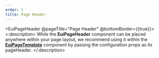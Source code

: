 ```yaml
---
order: 1
title: Page Header
---
```


<EuiPageHeader @pageTitle="Page Header" @bottomBorder={{true}}>
	<:description>
	<EuiText>While the <strong>EuiPageHeader</strong> component can be placed anywhere within your page layout, we recommend using it within the <a href="#"><strong>EuiPageTemplate</strong></a> component by passing the configuration props as its <EuiCode>pageHeader</EuiCode>.</EuiText>
	</:description>
	
</EuiPageHeader>